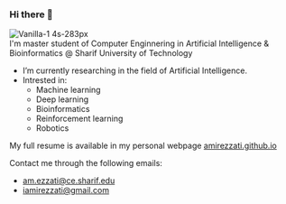 ### Hi there 👋
![Vanilla-1 4s-283px](https://github.com/amirezzati/amirezzati/assets/62298323/f4cc5c50-fc21-4a68-98ec-4bb5d2c4776e)       
I'm master student of Computer Enginnering in Artificial Intelligence & Bioinformatics @ Sharif University of Technology    

- I’m currently researching in the field of Artificial Intelligence.
- Intrested in:
  - Machine learning
  - Deep learning
  - Bioinformatics 
  - Reinforcement learning
  - Robotics

My full resume is available in my personal webpage [amirezzati.github.io](https://amirezzati.github.io/)       
     
Contact me through the following emails:
  - am.ezzati@ce.sharif.edu
  - iamirezzati@gmail.com

<!--
**amirezzati/amirezzati** is a ✨ _special_ ✨ repository because its `README.md` (this file) appears on your GitHub profile.

Here are some ideas to get you started:

- 🔭 I’m currently working on ...
- 🌱 I’m currently learning ...
- 👯 I’m looking to collaborate on ...
- 🤔 I’m looking for help with ...
- 💬 Ask me about ...
- 📫 How to reach me: ...
- 😄 Pronouns: ...
- ⚡ Fun fact: ...
-->
